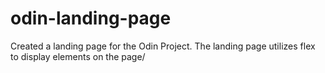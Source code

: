 # odin-landing-page
Created a landing page for the Odin Project. The landing page utilizes flex to display elements on the page/